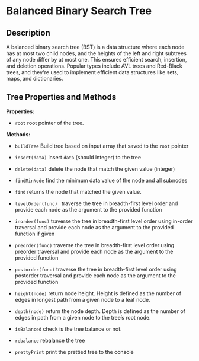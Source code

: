 # Balanced Binary Search Tree

## Description

A balanced binary search tree (BST) is a data structure where each node has at most two child nodes, and the heights of the left and right subtrees of any node differ by at most one. This ensures efficient search, insertion, and deletion operations. Popular types include AVL trees and Red-Black trees, and they're used to implement efficient data structures like sets, maps, and dictionaries.

## Tree Properties and Methods

**Properties:**

- `root` root pointer of the tree.

**Methods:**

- `buildTree` Build tree based on input array that saved to the `root` pointer
- `insert(data)` insert `data` (should integer) to the tree
- `delete(data)` delete the node that match the given value (integer)
- `findMinNode` find the minimum data value of the node and all subnodes
- `find` returns the node that matched the given value.
- `levelOrder(func) ` traverse the tree in breadth-first level order and provide each node as the argument to the provided function
- `inorder(func)` traverse the tree in breadth-first level order using in-order traversal and provide each node as the argument to the provided function if given
- `preorder(func)` traverse the tree in breadth-first level order using preorder traversal and provide each node as the argument to the provided function
- `postorder(func)` traverse the tree in breadth-first level order using postorder traversal and provide each node as the argument to the provided function
- `height(node)` return node height. Height is defined as the number of edges in longest path from a given node to a leaf node.
- `depth(node)` return the node depth. Depth is defined as the number of edges in path from a given node to the tree’s root node.
- `isBalanced` check is the tree balance or not.

- `rebalance` rebalance the tree
- `prettyPrint` print the prettied tree to the console
